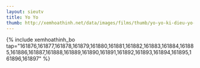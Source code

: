 ```yaml
---
layout: sieutv
title: Yo Yo
thumb: http://xemhoathinh.net/data/images/films/thumb/yo-yo-ki-dieu-yo-yo-2012.jpg
---
```

{% include xemhoathinh_bo tap="161876,161877,161878,161879,161880,161881,161882,161883,161884,161885,161886,161887,161888,161889,161890,161891,161892,161893,161894,161895,161896,161897" %} 
